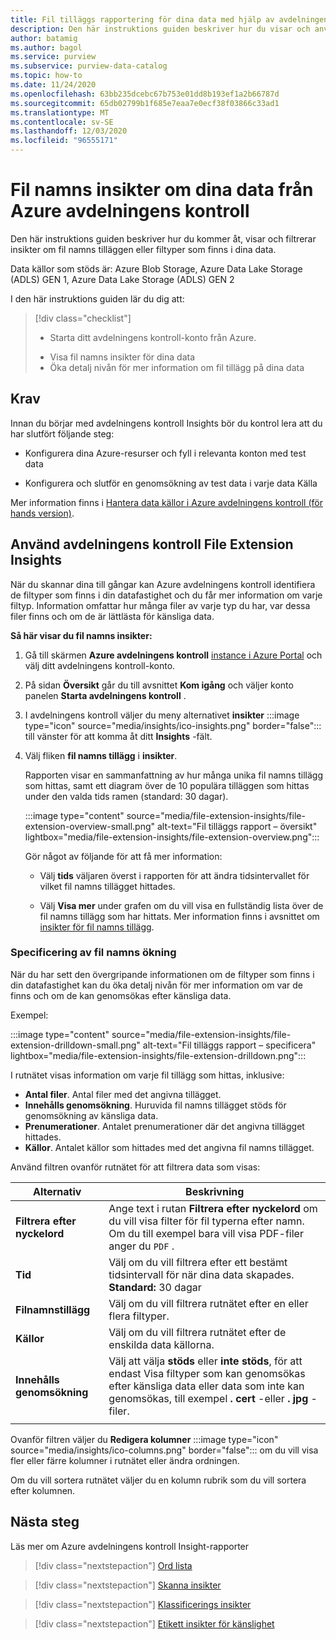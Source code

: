```yaml
---
title: Fil tilläggs rapportering för dina data med hjälp av avdelningens kontroll Insights
description: Den här instruktions guiden beskriver hur du visar och använder avdelningens kontroll Insights-rapportering av fil tillägg för dina data.
author: batamig
ms.author: bagol
ms.service: purview
ms.subservice: purview-data-catalog
ms.topic: how-to
ms.date: 11/24/2020
ms.openlocfilehash: 63bb235dcebc67b753e01dd8b193ef1a2b66787d
ms.sourcegitcommit: 65db02799b1f685e7eaa7e0ecf38f03866c33ad1
ms.translationtype: MT
ms.contentlocale: sv-SE
ms.lasthandoff: 12/03/2020
ms.locfileid: "96555171"
---
```

# <a name="file-extension-insights-about-your-data-from-azure-purview"></a>Fil namns insikter om dina data från Azure avdelningens kontroll 

Den här instruktions guiden beskriver hur du kommer åt, visar och filtrerar insikter om fil namns tilläggen eller filtyper som finns i dina data.

Data källor som stöds är: Azure Blob Storage, Azure Data Lake Storage (ADLS) GEN 1, Azure Data Lake Storage (ADLS) GEN 2

I den här instruktions guiden lär du dig att:
> [!div class="checklist"]
> * Starta ditt avdelningens kontroll-konto från Azure. 
> - Visa fil namns insikter för dina data
> - Öka detalj nivån för mer information om fil tillägg på dina data

## <a name="prerequisites"></a>Krav 

Innan du börjar med avdelningens kontroll Insights bör du kontrol lera att du har slutfört följande steg:

- Konfigurera dina Azure-resurser och fyll i relevanta konton med test data

- Konfigurera och slutför en genomsökning av test data i varje data Källa

Mer information finns i [Hantera data källor i Azure avdelningens kontroll (för hands version)](manage-data-sources.md).

## <a name="use-purview-file-extension-insights"></a>Använd avdelningens kontroll File Extension Insights

När du skannar dina till gångar kan Azure avdelningens kontroll identifiera de filtyper som finns i din datafastighet och du får mer information om varje filtyp. Information omfattar hur många filer av varje typ du har, var dessa filer finns och om de är lättlästa för känsliga data.

**Så här visar du fil namns insikter:**

1. Gå till skärmen **Azure avdelningens kontroll** [instance i Azure Portal](https://aka.ms/purviewportal) och välj ditt avdelningens kontroll-konto.

1. På sidan **Översikt** går du till avsnittet **Kom igång** och väljer konto panelen **Starta avdelningens kontroll** .

1. I avdelningens kontroll väljer du meny alternativet **insikter** :::image type="icon" source="media/insights/ico-insights.png" border="false"::: till vänster för att komma åt ditt **Insights** -fält.
    
1. Välj fliken **fil namns tillägg** i **insikter**.

    Rapporten visar en sammanfattning av hur många unika fil namns tillägg som hittas, samt ett diagram över de 10 populära tilläggen som hittas under den valda tids ramen (standard: 30 dagar).

    :::image type="content" source="media/file-extension-insights/file-extension-overview-small.png" alt-text="Fil tilläggs rapport – översikt" lightbox="media/file-extension-insights/file-extension-overview.png":::

    Gör något av följande för att få mer information:

    - Välj **tids** väljaren överst i rapporten för att ändra tidsintervallet för vilket fil namns tillägget hittades.
    
    - Välj **Visa mer** under grafen om du vill visa en fullständig lista över de fil namns tillägg som har hittats. Mer information finns i avsnittet om [insikter för fil namns tillägg](#file-extension-insights-drilldown). 

### <a name="file-extension-insights-drilldown"></a>Specificering av fil namns ökning

När du har sett den övergripande informationen om de filtyper som finns i din datafastighet kan du öka detalj nivån för mer information om var de finns och om de kan genomsökas efter känsliga data.

Exempel:

:::image type="content" source="media/file-extension-insights/file-extension-drilldown-small.png" alt-text="Fil tilläggs rapport – specificera" lightbox="media/file-extension-insights/file-extension-drilldown.png":::

I rutnätet visas information om varje fil tillägg som hittas, inklusive:

- **Antal filer**. Antal filer med det angivna tillägget.
- **Innehålls genomsökning**. Huruvida fil namns tillägget stöds för genomsökning av känsliga data.
- **Prenumerationer**. Antalet prenumerationer där det angivna tillägget hittades.
- **Källor**. Antalet källor som hittades med det angivna fil namns tillägget.



Använd filtren ovanför rutnätet för att filtrera data som visas:

|Alternativ  |Beskrivning  |
|---------|---------|
|**Filtrera efter nyckelord**     |    Ange text i rutan **Filtrera efter nyckelord**  om du vill visa filter för fil typerna efter namn. Om du till exempel bara vill visa PDF-filer anger du `PDF` .     |
|**Tid**        | Välj om du vill filtrera efter ett bestämt tidsintervall för när dina data skapades. <br>**Standard:** 30 dagar  |
|**Filnamnstillägg**     |Välj om du vill filtrera rutnätet efter en eller flera filtyper.        |
|**Källor**    |Välj om du vill filtrera rutnätet efter de enskilda data källorna. |
|**Innehålls genomsökning**     |Välj att välja **stöds** eller **inte stöds**, för att endast Visa filtyper som kan genomsökas efter känsliga data eller data som inte kan genomsökas, till exempel **. cert** -eller **. jpg** -filer. |
| | |

Ovanför filtren väljer du **Redigera kolumner** :::image type="icon" source="media/insights/ico-columns.png" border="false"::: om du vill visa fler eller färre kolumner i rutnätet eller ändra ordningen. 

Om du vill sortera rutnätet väljer du en kolumn rubrik som du vill sortera efter kolumnen.
## <a name="next-steps"></a>Nästa steg

Läs mer om Azure avdelningens kontroll Insight-rapporter
> [!div class="nextstepaction"]
> [Ord lista](glossary-insights.md)

> [!div class="nextstepaction"]
> [Skanna insikter](scan-insights.md)

> [!div class="nextstepaction"]
> [Klassificerings insikter](./classification-insights.md)

> [!div class="nextstepaction"]
> [Etikett insikter för känslighet](sensitivity-insights.md)
